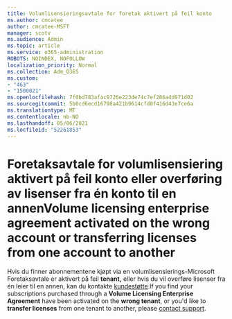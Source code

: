 ```yaml
---
title: Volumlisensieringsavtale for foretak aktivert på feil konto
ms.author: cmcatee
author: cmcatee-MSFT
manager: scotv
ms.audience: Admin
ms.topic: article
ms.service: o365-administration
ROBOTS: NOINDEX, NOFOLLOW
localization_priority: Normal
ms.collection: Adm_O365
ms.custom:
- "463"
- "1500021"
ms.openlocfilehash: 7f0bd783afac9726e223de74c7ef286a4d971d02
ms.sourcegitcommit: 5b0cd6ecd16798a421b9614cfd0f416d43e7ce6a
ms.translationtype: MT
ms.contentlocale: nb-NO
ms.lasthandoff: 05/06/2021
ms.locfileid: "52261853"
---
```

# <a name="volume-licensing-enterprise-agreement-activated-on-the-wrong-account-or-transferring-licenses-from-one-account-to-another"></a><span data-ttu-id="dec2c-102">Foretaksavtale for volumlisensiering aktivert på feil konto eller overføring av lisenser fra én konto til en annen</span><span class="sxs-lookup"><span data-stu-id="dec2c-102">Volume licensing enterprise agreement activated on the wrong account or transferring licenses from one account to another</span></span>

<span data-ttu-id="dec2c-103">Hvis du finner abonnementene kjøpt via en volumlisensierings-Microsoft Foretaksavtale er aktivert på feil  **tenant,** eller hvis du vil overføre lisenser fra én leier til en annen, kan du kontakte  [kundestøtte](/microsoft-365/admin/contact-support-for-business-products).</span><span class="sxs-lookup"><span data-stu-id="dec2c-103">If you find your subscriptions purchased through a **Volume Licensing Enterprise Agreement** have been activated on the **wrong tenant**, or you'd like to **transfer licenses** from one tenant to another, please [contact support](/microsoft-365/admin/contact-support-for-business-products).</span></span>